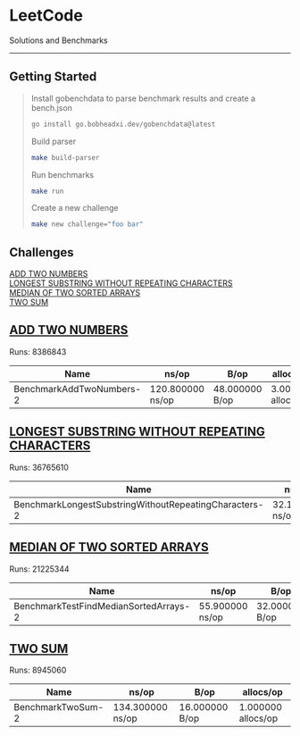 # LeetCode 
Solutions and Benchmarks 

--- 

## Getting Started 

> Install gobenchdata to parse benchmark results and create a bench.json
> ```bash 
> go install go.bobheadxi.dev/gobenchdata@latest
> ```
> Build parser
> ```bash 
> make build-parser
> ```
> Run benchmarks
> ```bash 
> make run
> ```
> Create a new challenge
> ```bash
> make new challenge="foo bar" 
> ```













## Challenges

[ADD TWO NUMBERS](#add_two_numbers)  
[LONGEST SUBSTRING WITHOUT REPEATING CHARACTERS](#longest_substring_without_repeating_characters)  
[MEDIAN OF TWO SORTED ARRAYS](#median_of_two_sorted_arrays)  
[TWO SUM](#two_sum)  



<a name="add_two_numbers"></a>  

## [ADD TWO NUMBERS](./add_two_numbers)

Runs: 8386843  

| Name | ns/op | B/op | allocs/op |  
| ---- | ----- | ---- | --------- |  
| BenchmarkAddTwoNumbers-2 | 120.800000 ns/op | 48.000000 B/op | 3.000000 allocs/op |  

<a name="longest_substring_without_repeating_characters"></a>  

## [LONGEST SUBSTRING WITHOUT REPEATING CHARACTERS](./longest_substring_without_repeating_characters)

Runs: 36765610  

| Name | ns/op | B/op | allocs/op |  
| ---- | ----- | ---- | --------- |  
| BenchmarkLongestSubstringWithoutRepeatingCharacters-2 | 32.120000 ns/op | 0.000000 B/op | 0.000000 allocs/op |  

<a name="median_of_two_sorted_arrays"></a>  

## [MEDIAN OF TWO SORTED ARRAYS](./median_of_two_sorted_arrays)

Runs: 21225344  

| Name | ns/op | B/op | allocs/op |  
| ---- | ----- | ---- | --------- |  
| BenchmarkTestFindMedianSortedArrays-2 | 55.900000 ns/op | 32.000000 B/op | 1.000000 allocs/op |  

<a name="two_sum"></a>  

## [TWO SUM](./two_sum)

Runs: 8945060  

| Name | ns/op | B/op | allocs/op |  
| ---- | ----- | ---- | --------- |  
| BenchmarkTwoSum-2 | 134.300000 ns/op | 16.000000 B/op | 1.000000 allocs/op |  
